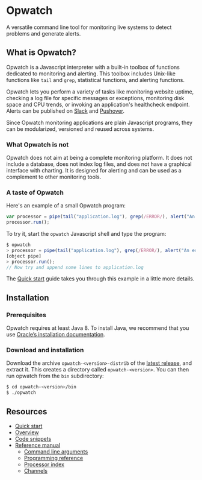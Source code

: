 # Opwatch

A versatile command line tool for monitoring live systems to detect problems and generate alerts.
 
## What is Opwatch?

Opwatch is a Javascript interpreter with a built-in toolbox of functions dedicated to monitoring and alerting. 
This toolbox includes Unix-like functions like `tail` and `grep`, statistical functions, and alerting functions.

Opwatch lets you perform a variety of tasks like monitoring website uptime, checking a log file for specific messages
or exceptions, monitoring disk space and CPU trends, or invoking an application's healthcheck endpoint. Alerts can be 
published on [Slack](https://slack.com/) and [Pushover](https://pushover.net/).
 
Since Opwatch monitoring applications are plain Javascript programs, they can be modularized, versioned and reused 
across systems.

### What Opwatch is not
 
Opwatch does not aim at being a complete monitoring platform. It does not include a database, does not index log files, 
and does not have a graphical interface with charting. It is designed for alerting and can be used as a complement to 
other monitoring tools.

### A taste of Opwatch

Here's an example of a small Opwatch program:

```js
var processor = pipe(tail("application.log"), grep(/ERROR/), alert("An error occurred!"));
processor.run();
```

To try it, start the `opwatch` Javascript shell and type the program:

```js
$ opwatch
> processor = pipe(tail("application.log"), grep(/ERROR/), alert("An error occurred!"));
[object pipe]
> processor.run();
// Now try and append some lines to application.log
```

The [Quick start](doc/quickstart.md) guide takes you through this example in a little more details.

## Installation

### Prerequisites

Opwatch requires at least Java 8. To install Java, we recommend that you use 
[Oracle’s installation documentation](http://docs.oracle.com/javase/8/docs/technotes/guides/install/install_overview.html).

### Download and installation

Download the archive `opwatch-<version>-distrib` of the [latest release](https://github.com/nseniak/opwatch/releases/latest), 
and extract it. This creates a directory called `opwatch-<version>`. You can then run opwatch from the `bin` subdirectory:
 
```sh
$ cd opwatch-<version>/bin
$ ./opwatch
```

## Resources

* [Quick start](doc/quickstart.md)
* [Overview](doc/overview.md)
* [Code snippets](doc/snippets.md)
* [Reference manual](doc/reference/reference.md)
  * [Command line arguments](doc/reference/command.md)
  * [Programming reference](doc/reference/programming.md) 
  * [Processor index](doc/reference/processor/processors.md)
  * [Channels](doc/reference/channels.md)
